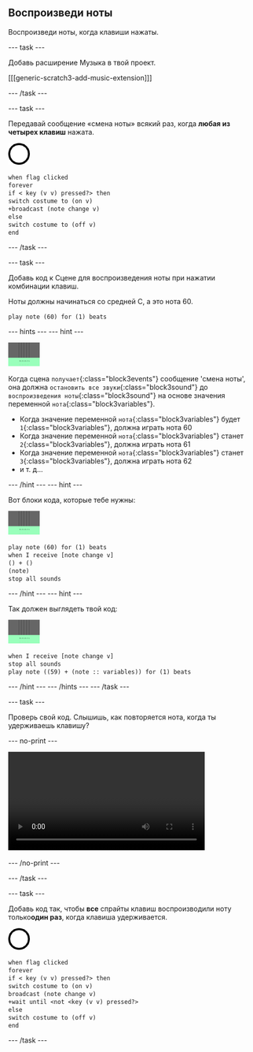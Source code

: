 ## Воспроизведи ноты

Воспроизведи ноты, когда клавиши нажаты.

\--- task \---

Добавь расширение Музыка в твой проект.

[[[generic-scratch3-add-music-extension]]]

\--- /task \---

\--- task \---

Передавай сообщение «смена ноты» всякий раз, когда **любая из четырех клавиш** нажата.

![спрайт 1](images/1.png)

```blocks3
when flag clicked
forever
if < key (v v) pressed?> then
switch costume to (on v)
+broadcast (note change v)
else
switch costume to (off v)
end
```

\--- /task \---

\--- task \---

Добавь код к Сцене для воспроизведения ноты при нажатии комбинации клавиш.

Ноты должны начинаться со средней C, а это нота 60.

```blocks3
play note (60) for (1) beats
```

\--- hints \--- \--- hint \---

![1 спрайт](images/stage.png)

Когда сцена `получает`{:class="block3events"} сообщение 'смена ноты', она должна `остановить все звуки`{:class="block3sound"} до `воспроизведения ноты`{:class="block3sound"} на основе значения переменной `нота`{:class="block3variables"}.

+ Когда значение переменной `нота`{:class="block3variables"} будет `1`{:class="block3variables"}, должна играть нота 60
+ Когда значение переменной `нота`{:class="block3variables"} станет `2`{:class="block3variables"}, должна играть нота 61
+ Когда значение переменной `нота`{:class="block3variables"} станет `3`{:class="block3variables"}, должна играть нота 62
+ и т. д...

\--- /hint \--- \--- hint \---

Вот блоки кода, которые тебе нужны:

![сцена](images/stage.png)

```blocks3
play note (60) for (1) beats
when I receive [note change v]
() + ()
(note)
stop all sounds
```

\--- /hint \--- \--- hint \---

Так должен выглядеть твой код:

![сцена](images/stage.png)

```blocks3
when I receive [note change v]
stop all sounds
play note ((59) + (note :: variables)) for (1) beats
```

\--- /hint \--- \--- /hints \--- \--- /task \---

\--- task \---

Проверь свой код. Слышишь, как повторяется нота, когда ты удерживаешь клавишу?

\--- no-print \---

<video width="400" controls>
  <source src="images/play-note-bug.mp4" type="video/mp4">
  Your browser does not support HTML5 video.
</video>

\--- /no-print \---

\--- /task \---

\--- task \---

Добавь код так, чтобы **все** спрайты клавиш воспроизводили ноту только**один раз**, когда клавиша удерживается.

![1 спрайт](images/1.png)

```blocks3
when flag clicked
forever
if < key (v v) pressed?> then
switch costume to (on v)
broadcast (note change v)
+wait until <not <key (v v) pressed?>
else
switch costume to (off v)
end
```

\--- /task \---